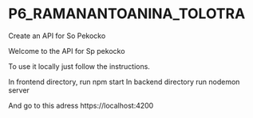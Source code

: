 # P6_RAMANANTOANINA_TOLOTRA
Create an API for So Pekocko

Welcome to the API for Sp pekocko

To use it locally just follow the instructions.

In frontend directory, run npm start
In backend directory run nodemon server

And go to this adress https://localhost:4200
